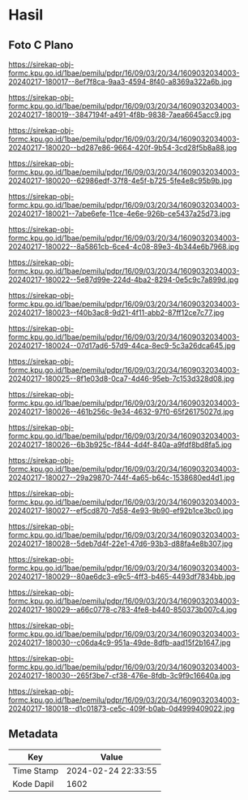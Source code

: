# Hasil

## Foto C Plano

https://sirekap-obj-formc.kpu.go.id/1bae/pemilu/pdpr/16/09/03/20/34/1609032034003-20240217-180017--8ef7f8ca-9aa3-4594-8f40-a8369a322a6b.jpg

https://sirekap-obj-formc.kpu.go.id/1bae/pemilu/pdpr/16/09/03/20/34/1609032034003-20240217-180019--3847194f-a491-4f8b-9838-7aea6645acc9.jpg

https://sirekap-obj-formc.kpu.go.id/1bae/pemilu/pdpr/16/09/03/20/34/1609032034003-20240217-180020--bd287e86-9664-420f-9b54-3cd28f5b8a88.jpg

https://sirekap-obj-formc.kpu.go.id/1bae/pemilu/pdpr/16/09/03/20/34/1609032034003-20240217-180020--62986edf-37f8-4e5f-b725-5fe4e8c95b9b.jpg

https://sirekap-obj-formc.kpu.go.id/1bae/pemilu/pdpr/16/09/03/20/34/1609032034003-20240217-180021--7abe6efe-11ce-4e6e-926b-ce5437a25d73.jpg

https://sirekap-obj-formc.kpu.go.id/1bae/pemilu/pdpr/16/09/03/20/34/1609032034003-20240217-180022--8a5861cb-6ce4-4c08-89e3-4b344e6b7968.jpg

https://sirekap-obj-formc.kpu.go.id/1bae/pemilu/pdpr/16/09/03/20/34/1609032034003-20240217-180022--5e87d99e-224d-4ba2-8294-0e5c9c7a899d.jpg

https://sirekap-obj-formc.kpu.go.id/1bae/pemilu/pdpr/16/09/03/20/34/1609032034003-20240217-180023--f40b3ac8-9d21-4f11-abb2-87ff12ce7c77.jpg

https://sirekap-obj-formc.kpu.go.id/1bae/pemilu/pdpr/16/09/03/20/34/1609032034003-20240217-180024--07d17ad6-57d9-44ca-8ec9-5c3a26dca645.jpg

https://sirekap-obj-formc.kpu.go.id/1bae/pemilu/pdpr/16/09/03/20/34/1609032034003-20240217-180025--8f1e03d8-0ca7-4d46-95eb-7c153d328d08.jpg

https://sirekap-obj-formc.kpu.go.id/1bae/pemilu/pdpr/16/09/03/20/34/1609032034003-20240217-180026--461b256c-9e34-4632-97f0-65f26175027d.jpg

https://sirekap-obj-formc.kpu.go.id/1bae/pemilu/pdpr/16/09/03/20/34/1609032034003-20240217-180026--6b3b925c-f844-4d4f-840a-a9fdf8bd8fa5.jpg

https://sirekap-obj-formc.kpu.go.id/1bae/pemilu/pdpr/16/09/03/20/34/1609032034003-20240217-180027--29a29870-744f-4a65-b64c-1538680ed4d1.jpg

https://sirekap-obj-formc.kpu.go.id/1bae/pemilu/pdpr/16/09/03/20/34/1609032034003-20240217-180027--ef5cd870-7d58-4e93-9b90-ef92b1ce3bc0.jpg

https://sirekap-obj-formc.kpu.go.id/1bae/pemilu/pdpr/16/09/03/20/34/1609032034003-20240217-180028--5deb7d4f-22e1-47d6-93b3-d88fa4e8b307.jpg

https://sirekap-obj-formc.kpu.go.id/1bae/pemilu/pdpr/16/09/03/20/34/1609032034003-20240217-180029--80ae6dc3-e9c5-4ff3-b465-4493df7834bb.jpg

https://sirekap-obj-formc.kpu.go.id/1bae/pemilu/pdpr/16/09/03/20/34/1609032034003-20240217-180029--a66c0778-c783-4fe8-b440-850373b007c4.jpg

https://sirekap-obj-formc.kpu.go.id/1bae/pemilu/pdpr/16/09/03/20/34/1609032034003-20240217-180030--c06da4c9-951a-49de-8dfb-aad15f2b1647.jpg

https://sirekap-obj-formc.kpu.go.id/1bae/pemilu/pdpr/16/09/03/20/34/1609032034003-20240217-180030--265f3be7-cf38-476e-8fdb-3c9f9c16640a.jpg

https://sirekap-obj-formc.kpu.go.id/1bae/pemilu/pdpr/16/09/03/20/34/1609032034003-20240217-180018--d1c01873-ce5c-409f-b0ab-0d4999409022.jpg


## Metadata

| Key        | Value               |
| ---------- | ------------------- |
| Time Stamp | 2024-02-24 22:33:55 |
| Kode Dapil | 1602                |



